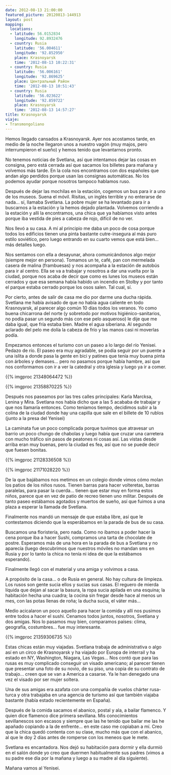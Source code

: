 ```yaml
---
date: 2012-08-13 21:00:00
featured_picture: 20120813-144913
layout: post
mapping:
  locations:
  - latitude: 56.0152834
    longitude: 92.8932476
  - country: Rusia
    latitude: '56.004611'
    longitude: '92.852950'
    place: Krasnoyarsk
    time: '2012-08-13 10:22:31'
  - country: Rusia
    latitude: '56.006161'
    longitude: '92.869625'
    place: Центральный Район
    time: '2012-08-13 10:51:43'
  - country: Rusia
    latitude: '56.023622'
    longitude: '92.859722'
    place: Krasnoyarsk
    time: '2012-08-13 14:57:27'
title: Krasnoyarsk
viaje:
- Transmongoliano
---
```


Hemos llegado cansados a Krasnoyarsk. Ayer nos acostamos tarde, en medio de la noche llegaron unos a nuestro vagón (muy majos, pero interrumpieron el sueño) y hemos tenido que levantarnos pronto.

No tenemos noticias de Svetlana, así que intentamos dejar las cosas en consigna, pero está cerrada así que sacamos los billetes para mañana y volvemos más tarde. En la cola nos encontramos con dos españoles que andan algo perdidos porque usan las consignas automáticas. No los podemos ayudar porque nosotros tampoco hablamos ruso.

Después de dejar las mochilas en la estación, cogemos un bus para ir a uno de los museos. Suena el móvil. Risitas, un inglés terrible y no enterarse de nada... sí, llamaba Svetlana. La pobre mujer se ha levantado para ir a buscarnos a la estación y la hemos dejado plantada. Volvemos corriendo a la estación y allí la encontramos, una chica que ya habíamos visto antes porque iba vestida de pies a cabeza de rojo, difícil de no ver.

Nos llevó a su casa. A mí al principio me daba un poco de cosa porque todos los edificios tienen una pinta bastante cutre-insegura al más puro estilo soviético, pero luego entrando en su cuarto vemos que está bien... más detalles luego.

Nos sentamos con ella a desayunar, ahora comunicándonos algo mejor (siempre mejor en persona). Tomamos un te, café, pan con mermelada casera de malina (frambuesas) y nos acompaña a la estación de autobús para ir al centro. Ella se va a trabajar y nosotros a dar una vuelta por la ciudad, porque nos acaba de decir que como es lunes los museos están cerrados y que esa semana había habido un incendio en Stolby y por tanto el parque estaba cerrado porque los osos salen. Tal cual, sí.

Por cierto, antes de salir de casa me dio por darme una ducha rápida. Svetlana me había avisado de que no había agua caliente en todo Krasnoyarsk, al parecer algo común 10 días todos los veranos. Yo como buena chicarrona del norte (y sobretodo por motivos higiénico-sanitarios, no podía pasar un segundo más con ese pelo asqueroso) le dije que me daba igual, que fría estaba bien. Madre el agua siberiana. Al segundo aclarado del pelo me dolía la cabeza de frío y las manos casi ni moverlas podía.

Empezamos entonces el turismo con un paseo a lo largo del río Yenisei. Pedazo de río. El paseo era muy agradable, se podía seguir por un puente a una islita a donde pasa la gente en bici y patines que tenía muy buena pinta con árboles y demases... pero no pasamos porque había hambre, así que nos conformamos con ir a ver la catedral y otra iglesia y luego ya ir a comer.

{{% imgproc 21348064472 %}}

{{% imgproc 21358870225 %}}

Después nos paseamos por las tres calles principales: Karla Marcksa, Lenina y Mira. Svetlana nos había dicho que a las 5 acababa de trabajar y que nos llamaría entonces. Como teníamos tiempo, decidimos subir a la colina de la ciudad donde hay una capilla que sale en el billete de 10 rublos (junto a la presa del Yenisei)

La caminata fue un poco complicada porque tuvimos que atravesar un barrio un poco chungo de chabolas y luego había que cruzar una carretera con mucho tráfico sin pasos de peatones ni cosas así. Las vistas desde arriba eran muy buenas, pero la ciudad es fea, así que no se puede decir que fuesen bonitas.

{{% imgproc 21128336508 %}}

{{% imgproc 21171028220 %}}

De la que bajábamos nos metimos en un colegio donde vimos cómo molan los patios de los niños rusos. Tienen barras para hacer volteretas, barras paralelas, para pasar la cuerda... tienen que estar muy en forma estos niños, parece que en vez de patio de recreo tienen uno militar. Después de tanto paseo estábamos agotados y muertos de sueño, así que fuimos a una plaza a esperar la llamada de Svetlana.

Finalmente nos mandó un mensaje de que estaba libre, así que le contestamos diciendo que la esperábamos en la parada de bus de su casa.

Buscamos una floristería, pero nada. Como no íbamos a poder hacer la cena porque iba a hacer Sushi, compramos una tarta de chocolate de postre. Esperamos más de una hora en la parada de bus a Svetlana y no aparecía (luego descubrimos que nuestros móviles no mandan sms en Rusia y por lo tanto la chica no tenía ni idea de que la estábamos esperando).

Finalmente llegó con el material y una amiga y volvimos a casa.

A propósito de la casa... o de Rusia en general. No hay cultura de limpieza. Los rusos son gente sucia ellos y sucias sus casas. El reguero de mierda líquida que dejan al sacar la basura, la ropa sucia apilada en una esquina; la habitación hecha una cuadra; la cocina sin fregar desde hace al menos un mes, con las potas llenas de roña; la ducha sucia, el váter más...

Medio acicalaron un poco aquello para hacer la comida y allí nos pusimos entre todos a hacer el sushi. Cenamos todos juntos, nosotros, Svetlana y dos amigas. Nos lo pasamos muy bien, comparamos países: clima, geografía, costumbres... fue muy interesante.

{{% imgproc 21359306735 %}}

Estas chicas están muy viajadas. Svetlana trabaja de administrativa o algo así en un circo de Krasnoyarsk y ha viajado por Europa de interrail y ha estado en NY, Washington, Niagara, Las Vegas... Nos contó que para las rusas es muy complicado conseguir un visado americano; al parecer tienen que presentar una foto de su novio, de su piso, una copia de su contrato de trabajo... creen que se van a America a casarse. Ya le han denegado una vez el visado por ser mujer soltera.

Una de sus amigas era azafata con una compañía de vuelos chárter rusa-turca y otra trabajaba en una agencia de turismo así que también viajaba bastante (había estado recientemente en España).

Después de la comida sacamos el abanico, postal y ala, a bailar flamenco. Y quien dice flamenco dice primera sevillana. Mis conocimientos sevillanescos son escasos y siempre que las he tenido que bailar me las he apañado copiando a la de enfrente... en este caso me copiaban a mí. Creo que la chica quedó contenta con su clase, mucho más que con el abanico, al que le doy 2 días antes de romperse con los meneos que le mete.

Svetlana es encantadora. Nos dejó su habitación para dormir y ella durmió en el salón donde yo creo que duermen habitualmente sus padres (vimos a su padre ese día por la mañana y luego a su madre al día siguiente).

Mañana vamos al Yenisei.